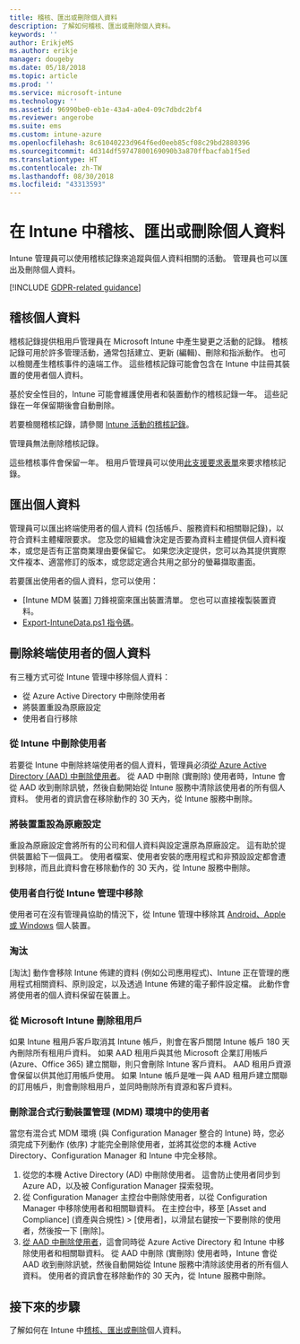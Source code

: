 ```yaml
---
title: 稽核、匯出或刪除個人資料
description: 了解如何稽核、匯出或刪除個人資料。
keywords: ''
author: ErikjeMS
ms.author: erikje
manager: dougeby
ms.date: 05/18/2018
ms.topic: article
ms.prod: ''
ms.service: microsoft-intune
ms.technology: ''
ms.assetid: 96990be0-eb1e-43a4-a0e4-09c7dbdc2bf4
ms.reviewer: angerobe
ms.suite: ems
ms.custom: intune-azure
ms.openlocfilehash: 8c61040223d964f6ed0eeb85cf08c29bd2880396
ms.sourcegitcommit: 4d314df59747800169090b3a870ffbacfab1f5ed
ms.translationtype: HT
ms.contentlocale: zh-TW
ms.lasthandoff: 08/30/2018
ms.locfileid: "43313593"
---
```

# <a name="audit-export-or-delete-personal-data-in-intune"></a>在 Intune 中稽核、匯出或刪除個人資料

Intune 管理員可以使用稽核記錄來追蹤與個人資料相關的活動。 管理員也可以匯出及刪除個人資料。

[!INCLUDE [GDPR-related guidance](./includes/gdpr-intro-sentence.md)]

## <a name="audit-personal-data"></a>稽核個人資料

稽核記錄提供租用戶管理員在 Microsoft Intune 中產生變更之活動的記錄。 稽核記錄可用於許多管理活動，通常包括建立、更新 (編輯)、刪除和指派動作。 也可以檢閱產生稽核事件的遠端工作。 這些稽核記錄可能會包含在 Intune 中註冊其裝置的使用者個人資料。  

基於安全性目的，Intune 可能會維護使用者和裝置動作的稽核記錄一年。 這些記錄在一年保留期後會自動刪除。

若要檢閱稽核記錄，請參閱 [Intune 活動的稽核記錄](monitor-audit-logs.md)。 

管理員無法刪除稽核記錄。

這些稽核事件會保留一年。 租用戶管理員可以使用[此支援要求表單](https://privacy.microsoft.com/en-US/privacy-questions?)來要求稽核記錄。

## <a name="export-personal-data"></a>匯出個人資料

管理員可以匯出終端使用者的個人資料 (包括帳戶、服務資料和相關聯記錄)，以符合資料主體權限要求。 您及您的組織會決定是否要為資料主體提供個人資料複本，或您是否有正當商業理由要保留它。 如果您決定提供，您可以為其提供實際文件複本、適當修訂的版本，或您認定適合共用之部分的螢幕擷取畫面。

若要匯出使用者的個人資料，您可以使用： 
- [Intune MDM 裝置] 刀鋒視窗來匯出裝置清單。 您也可以直接複製裝置資料。
- [Export-IntuneData.ps1 指令碼](https://aka.ms/intunedataexport)。

## <a name="delete-end-user-personal-data"></a>刪除終端使用者的個人資料

有三種方式可從 Intune 管理中移除個人資料：
- 從 Azure Active Directory 中刪除使用者
- 將裝置重設為原廠設定
- 使用者自行移除

### <a name="delete-a-user-from-intune"></a>從 Intune 中刪除使用者

若要從 Intune 中刪除終端使用者的個人資料，管理員必須[從 Azure Active Directory (AAD) 中刪除使用者](https://docs.microsoft.com/en-us/azure/active-directory/add-users-azure-active-directory.md#delete-users-from-azure-ad)。 從 AAD 中刪除 (實刪除) 使用者時，Intune 會從 AAD 收到刪除訊號，然後自動開始從 Intune 服務中清除該使用者的所有個人資料。 使用者的資訊會在移除動作的 30 天內，從 Intune 服務中刪除。

### <a name="reset-device-to-factory-settings"></a>將裝置重設為原廠設定
重設為原廠設定會將所有的公司和個人資料與設定還原為原廠設定。 這有助於提供裝置給下一個員工。 使用者檔案、使用者安裝的應用程式和非預設設定都會遭到移除，而且此資料會在移除動作的 30 天內，從 Intune 服務中刪除。

### <a name="user-self-removal-from-intune-management"></a>使用者自行從 Intune 管理中移除
使用者可在沒有管理員協助的情況下，從 Intune 管理中移除其 [Android、Apple 或 Windows](https://docs.microsoft.com/en-us/intune-user-help/unenroll-your-device-from-intune-android.md) 個人裝置。   

### <a name="retire"></a>淘汰
[淘汰] 動作會移除 Intune 佈建的資料 (例如公司應用程式)、Intune 正在管理的應用程式相關資料、原則設定，以及透過 Intune 佈建的電子郵件設定檔。 此動作會將使用者的個人資料保留在裝置上。

### <a name="delete-a-tenant-from-microsoft-intune"></a>從 Microsoft Intune 刪除租用戶

如果 Intune 租用戶客戶取消其 Intune 帳戶，則會在客戶關閉 Intune 帳戶 180 天內刪除所有租用戶資料。 如果 AAD 租用戶與其他 Microsoft 企業訂用帳戶 (Azure、Office 365) 建立關聯，則只會刪除 Intune 客戶資料。 AAD 租用戶資源會保留以供其他訂用帳戶使用。 如果 Intune 帳戶是唯一與 AAD 租用戶建立關聯的訂用帳戶，則會刪除租用戶，並同時刪除所有資源和客戶資料。

### <a name="delete-a-user-in-a-hybrid-mobile-device-management-mdm-environment"></a>刪除混合式行動裝置管理 (MDM) 環境中的使用者
當您有混合式 MDM 環境 (與 Configuration Manager 整合的 Intune) 時，您必須完成下列動作 (依序) 才能完全刪除使用者，並將其從您的本機 Active Directory、Configuration Manager 和 Intune 中完全移除。

1. 從您的本機 Active Directory (AD) 中刪除使用者。 這會防止使用者同步到 Azure AD，以及被 Configuration Manager 探索發現。 
2. 從 Configuration Manager 主控台中刪除使用者，以從 Configuration Manager 中移除使用者和相關聯資料。 在主控台中，移至 [Asset and Compliance] \(資產與合規性\) > [使用者]，以滑鼠右鍵按一下要刪除的使用者，然後按一下 [刪除]。
3. [從 AAD 中刪除使用者](https://docs.microsoft.com/azure/active-directory/add-users-azure-active-directory.md#delete-users-from-azure-ad)，這會同時從 Azure Active Directory 和 Intune 中移除使用者和相關聯資料。 從 AAD 中刪除 (實刪除) 使用者時，Intune 會從 AAD 收到刪除訊號，然後自動開始從 Intune 服務中清除該使用者的所有個人資料。 使用者的資訊會在移除動作的 30 天內，從 Intune 服務中刪除。

## <a name="next-steps"></a>接下來的步驟

了解如何在 Intune 中[稽核、匯出或刪除](privacy-data-audit-export-delete.md)個人資料。